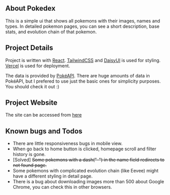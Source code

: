 ## About Pokedex

This is a simple ui that shows all pokemons with their images, names and types. In detailed pokemon pages, you can see a short description, base stats, and evolution chain of that pokemon.

## Project Details

Project is written with [React](https://reactjs.org/). [TailwindCSS](https://tailwindcss.com/) and [DaisyUI](https://daisyui.com/) is used for styling.  [Vercel](https://vercel.com/) is used for deployment.

The data is provided by [PokéAPI](https://pokeapi.co/). There are huge amounts of data in PokéAPI, but I prefered to use just the basic ones for simplicity purposes. You should check it out :)

## Project Website
The site can be accessed from [here](https://react-pokedex-alpha.vercel.app/)

## Known bugs and Todos

- There are little responsiveness bugs in mobile view.
- When go back to home button is clicked, homepage scroll and filter history is gone.
- [Solved] ~~Some pokemons with a dash("-") in the name field redirects to not found page.~~ 
- Some pokemons with complicated evolution chain (like Eevee) might have a different styling in detail page.
- There is a bug about downloading images more than 500 about Google Chrome, you can check this in other browsers.